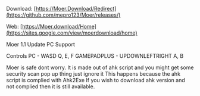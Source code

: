 Download:  [https://Moer.Download/Redirect](https://github.com/mepro123/Moer/releases/)

Web:  [https://Moer.download/Home](https://sites.google.com/view/moerdownload/home)

Moer 1.1 Update
PC Support

Controls
PC - WASD Q, E, F
GAMEPADPLUS - UPDOWNLEFTRIGHT A, B

Moer is safe dont worry.
It is made out of ahk script and you might get some security scan pop up thing just ignore it
This happens because the ahk script is complied with Ahk2Exe
If you wish to download ahk version and not complied then it is still available.

